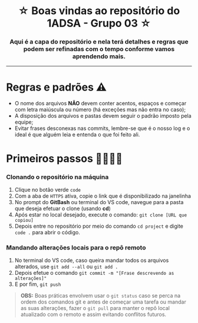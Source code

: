 <h1 align=center> &star; Boas vindas ao repositório do 1ADSA - Grupo 03 &star;</h1>

<h3 align=center> Aqui é a capa do repositório e nela terá detalhes e regras que podem ser refinadas com o tempo conforme vamos aprendendo mais.</h3>

<hr>

<h1>Regras e padrões ⚠</h1>

- O nome dos arquivos **NÃO** devem conter acentos, espaços e começar com letra maiúscula ou número (há exceções mas não entra no caso);
- A disposição dos arquivos e pastas devem seguir o padrão imposto pela equipe;
- Evitar frases desconexas nas commits, lembre-se que é o nosso log e o ideal é que alguém leia e entenda o que foi feito ali.

<h1>Primeiros passos 👩‍💻👨‍💻</h1>

<h3>Clonando o repositório na máquina</h3>

1. Clique no botão verde `code`
2. Com a aba de `HTTPS` ativa, copie o link que é disponibilizado na janelinha
3. No prompt do **GitBash** ou terminal do VS code, navegue para a pasta que deseja efetuar o clone (usando **cd**) 
4. Após estar no local desejado, execute o comando: `git clone [URL que copiou]`
5. Depois entre no repositório por meio do comando `cd project` e digite `code .` para abrir o código.

<h3>Mandando alterações locais para o repô remoto</h3>

1. No terminal do VS code, caso queira mandar todos os arquivos alterados, use `git add --all` ou `git add .`
2. Depois efetue o comando `git commit -m "[Frase descrevendo as alterações]"`
3. E por fim, `git push`

> **OBS:** Boas práticas envolvem usar o `git status` caso se perca na ordem dos comandos git e antes de começar uma tarefa ou mandar as suas alterações, fazer o `git pull` para manter o repô local atualizado com o remoto e assim evitando conflitos futuros.
 
